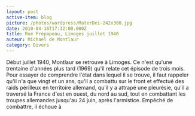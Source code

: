 ```yaml
---
layout: post
active-item: blog
picture: /photos/wordpress/MaterDei-242x300.jpg
date: 2010-04-16T17:32:00.000Z
title: Rue Prépapeau, Limoges juillet 1940
auteur: Michael de Montlaur
category: Divers
---
```

Début juillet 1940, Montlaur se retrouve à Limoges.
Ce n'est qu'une trentaine d'années plus tard (1969) qu'il relate cet épisode de trois mois.
Pour essayer de comprendre l'état dans lequel il se trouve, il faut rappeler qu'il n'a que vingt et un ans, qu'il a combattu sur le front et effectué des raids périlleux en territoire allemand, qu'il y a attrapé une pleurésie, qu'il a traversé la France d'est en ouest, du nord au sud, tout en combattant les troupes allemandes jusqu'au 24 juin, après l'armistice.
Empêché de combattre, il échoue à